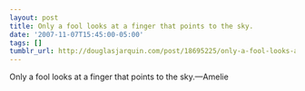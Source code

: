 ```yaml
---
layout: post
title: Only a fool looks at a finger that points to the sky.
date: '2007-11-07T15:45:00-05:00'
tags: []
tumblr_url: http://douglasjarquin.com/post/18695225/only-a-fool-looks-at-a-finger-that-points-to-the
---
```

Only a fool looks at a finger that points to the sky.—Amelie
